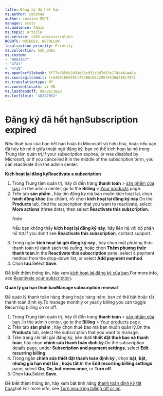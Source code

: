 ```yaml
---
title: Đăng ký đã hết hạn
ms.author: cmcatee
author: cmcatee-MSFT
manager: scotv
ms.audience: Admin
ms.topic: article
ms.service: o365-administration
ROBOTS: NOINDEX, NOFOLLOW
localization_priority: Priority
ms.collection: Adm_O365
ms.custom:
- "9002437"
- "4741"
- "4739"
ms.openlocfilehash: 5f77e9350b2093e58c932c9d7d83e174b441aa8a
ms.sourcegitcommit: fc62091696591175280c02c29876530d485c7871
ms.translationtype: MT
ms.contentlocale: vi-VN
ms.lasthandoff: 09/26/2020
ms.locfileid: "48287052"
---
```

# <a name="subscription-expired"></a><span data-ttu-id="02f9d-102">Đăng ký đã hết hạn</span><span class="sxs-lookup"><span data-stu-id="02f9d-102">Subscription expired</span></span>

<span data-ttu-id="02f9d-103">Nếu thuê bao của bạn hết hạn hoặc bị Microsoft vô hiệu hóa, hoặc nếu bạn đã hủy bỏ nó ở giữa thuật ngữ đăng ký, bạn có thể kích hoạt lại nó trong Trung tâm quản trị.</span><span class="sxs-lookup"><span data-stu-id="02f9d-103">If your subscription expires, or was disabled by Microsoft, or if you cancelled it in the middle of the subscription term, you can reactivate it in the admin center.</span></span>

<span data-ttu-id="02f9d-104">**Kích hoạt lại đăng ký**</span><span class="sxs-lookup"><span data-stu-id="02f9d-104">**Reactivate a subscription**</span></span>

1. <span data-ttu-id="02f9d-105">Trong Trung tâm quản trị, hãy đi đến trang **thanh toán**  >  [sản phẩm của bạn](https://go.microsoft.com/fwlink/p/?linkid=842054) .</span><span class="sxs-lookup"><span data-stu-id="02f9d-105">In the admin center, go to the **Billing** > [Your products](https://go.microsoft.com/fwlink/p/?linkid=842054) page.</span></span>
2. <span data-ttu-id="02f9d-106">Trên tab **sản phẩm** , hãy tìm đăng ký mà bạn muốn kích hoạt lại, chọn **hành động khác** (ba chấm), rồi chọn **kích hoạt lại đăng ký này**.</span><span class="sxs-lookup"><span data-stu-id="02f9d-106">On the **Products** tab, find the subscription that you want to reactivate, select **More actions** (three dots), then select **Reactivate this subscription**.</span></span>
    > [!NOTE]
    > <span data-ttu-id="02f9d-107">Nếu bạn không thấy **kích hoạt lại đăng ký này**, hãy liên hệ với bộ phận hỗ trợ.</span><span class="sxs-lookup"><span data-stu-id="02f9d-107">If you don't see **Reactivate this subscription**, contact support.</span></span>
3. <span data-ttu-id="02f9d-108">Trong ngăn **kích hoạt lại gói đăng ký này** , hãy chọn một phương thức thanh toán từ danh sách thả xuống, hoặc chọn **Thêm phương thức thanh toán**.</span><span class="sxs-lookup"><span data-stu-id="02f9d-108">In the **Reactivate this subscription** pane, select a payment method from the drop-down list, or select **Add payment method**.</span></span>
4. <span data-ttu-id="02f9d-109">Chọn **lưu**.</span><span class="sxs-lookup"><span data-stu-id="02f9d-109">Select **Save**.</span></span>

<span data-ttu-id="02f9d-110">Để biết thêm thông tin, hãy xem [kích hoạt lại đăng ký của bạn](https://docs.microsoft.com/microsoft-365/commerce/subscriptions/reactivate-your-subscription).</span><span class="sxs-lookup"><span data-stu-id="02f9d-110">For more info, see [Reactivate your subscription](https://docs.microsoft.com/microsoft-365/commerce/subscriptions/reactivate-your-subscription).</span></span>

<span data-ttu-id="02f9d-111">**Quản lý gia hạn thuê bao**</span><span class="sxs-lookup"><span data-stu-id="02f9d-111">**Manage subscription renewal**</span></span>

<span data-ttu-id="02f9d-112">Để quản lý thanh toán hàng tháng hoặc hàng năm, bạn có thể bật hoặc tắt thanh toán định kỳ.</span><span class="sxs-lookup"><span data-stu-id="02f9d-112">To manage monthly or yearly billing you can toggle Recurring billing on or off.</span></span>

1. <span data-ttu-id="02f9d-113">Trong Trung tâm quản trị, hãy đi đến trang **thanh toán**  >  [sản phẩm của bạn](https://go.microsoft.com/fwlink/p/?linkid=842054) .</span><span class="sxs-lookup"><span data-stu-id="02f9d-113">In the admin center, go to the **Billing** > [Your products](https://go.microsoft.com/fwlink/p/?linkid=842054) page.</span></span>
2. <span data-ttu-id="02f9d-114">Trên tab **sản phẩm** , hãy chọn thuê bao mà bạn muốn quản lý.</span><span class="sxs-lookup"><span data-stu-id="02f9d-114">On the **Products** tab, select the subscription that you want to manage.</span></span>
3. <span data-ttu-id="02f9d-115">Trên trang chi tiết gói đăng ký, bên dưới **thiết đặt thuê bao và thanh toán**, hãy chọn **chỉnh sửa thanh toán định kỳ**.</span><span class="sxs-lookup"><span data-stu-id="02f9d-115">On the subscription details page, under **Subscription and payment settings**, select **Edit recurring billing**.</span></span>
4. <span data-ttu-id="02f9d-116">Trong ngăn **chỉnh sửa thiết đặt thanh toán định kỳ** , chọn **bật**, **bật, nhưng gia hạn một lần** **, hoặc tắt**.</span><span class="sxs-lookup"><span data-stu-id="02f9d-116">In the **Edit recurring billing settings** pane, select **On**, **On, but renew once**, or **Turn off**.</span></span>
5. <span data-ttu-id="02f9d-117">Chọn **lưu**.</span><span class="sxs-lookup"><span data-stu-id="02f9d-117">Select **Save**.</span></span>

<span data-ttu-id="02f9d-118">Để biết thêm thông tin, hãy xem bật tính năng [thanh toán định kỳ tắt hoặc](https://docs.microsoft.com/microsoft-365/commerce/subscriptions/renew-your-subscription#turn-recurring-billing-off-or-on)bật.</span><span class="sxs-lookup"><span data-stu-id="02f9d-118">For more info, see [Turn recurring billing off or on](https://docs.microsoft.com/microsoft-365/commerce/subscriptions/renew-your-subscription#turn-recurring-billing-off-or-on).</span></span>